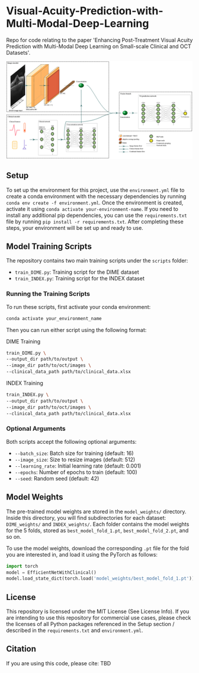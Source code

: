 # Visual-Acuity-Prediction-with-Multi-Modal-Deep-Learning
Repo for code relating to the paper 'Enhancing Post-Treatment Visual Acuity Prediction with Multi-Modal Deep Learning on Small-scale Clinical and OCT Datasets'.

![Architecture Draft](architecture_draft.png)

## Setup
To set up the environment for this project, use the `environment.yml` file to create a conda environment with the necessary dependencies by running `conda env create -f environment.yml`. Once the environment is created, activate it using `conda activate your-environment-name`. If you need to install any additional pip dependencies, you can use the `requirements.txt` file by running `pip install -r requirements.txt`. After completing these steps, your environment will be set up and ready to use.

## Model Training Scripts

The repository contains two main training scripts under the `scripts` folder:
- `train_DIME.py`: Training script for the DIME dataset
- `train_INDEX.py`: Training script for the INDEX dataset

### Running the Training Scripts

To run these scripts, first activate your conda environment:
```bash
conda activate your_environment_name
```
Then you can run either script using the following format:

DIME Training
```bash python
train_DIME.py \
--output_dir path/to/output \
--image_dir path/to/oct/images \
--clinical_data_path path/to/clinical_data.xlsx
```
INDEX Training
```bash python
train_INDEX.py \
--output_dir path/to/output \
--image_dir path/to/oct/images \
--clinical_data_path path/to/clinical_data.xlsx
```

### Optional Arguments
Both scripts accept the following optional arguments:
- `--batch_size`: Batch size for training (default: 16)
- `--image_size`: Size to resize images (default: 512)
- `--learning_rate`: Initial learning rate (default: 0.001)
- `--epochs`: Number of epochs to train (default: 100)
- `--seed`: Random seed (default: 42)

  
## Model Weights

The pre-trained model weights are stored in the `model_weights/` directory. Inside this directory, you will find subdirectories for each dataset: `DIME_weights/` and `INDEX_weights/`. Each folder contains the model weights for the 5 folds, stored as `best_model_fold_1.pt`, `best_model_fold_2.pt`, and so on.

To use the model weights, download the corresponding `.pt` file for the fold you are interested in, and load it using the PyTorch as follows:

```python
import torch
model = EfficientNetWithClinical()
model.load_state_dict(torch.load('model_weights/best_model_fold_1.pt'))
```

## License
This repository is licensed under the MIT License (See License Info). If you are intending to use this repository for commercial use cases, please check the licenses of all Python packages referenced in the Setup section / described in the `requirements.txt` and `environment.yml`.

## Citation
If you are using this code, please cite:
TBD
